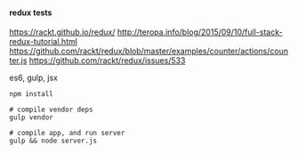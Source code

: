 #### redux tests

https://rackt.github.io/redux/
http://teropa.info/blog/2015/09/10/full-stack-redux-tutorial.html
https://github.com/rackt/redux/blob/master/examples/counter/actions/counter.js
https://github.com/rackt/redux/issues/533

es6, gulp, jsx

```
npm install

# compile vendor deps
gulp vendor

# compile app, and run server
gulp && node server.js 


```

